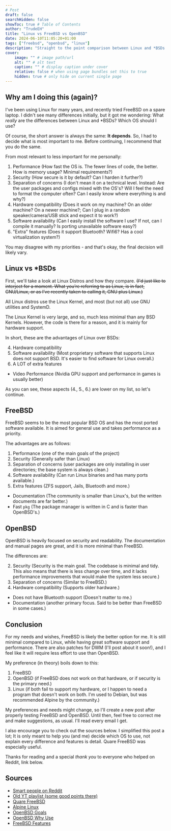 ```yaml
---
# Post
draft: false
searchHidden: false
showToc: true # Table of Contents
author: "TrudeEH"
title: "Linux vs FreeBSD vs OpenBSD"
date: 2024-06-10T11:05:20+01:00
tags: ["freebsd", "openbsd", "linux"]
description: "Straight to the point comparison between Linux and *BSDs."
cover:
    image: "" # image path/url
    alt: "" # alt text
    caption: "" # display caption under cover
    relative: false # when using page bundles set this to true
    hidden: true # only hide on current single page
---
```


## Why am I doing this (again)?

I've been using Linux for many years, and recently tried FreeBSD on a spare laptop. I didn't see many differences initially, but it got me wondering: What *really* are the differences between Linux and \*BSDs? Which OS should I use?

Of course, the short answer is always the same: **It depends**. So, I had to decide what is most important to me. Before continuing, I recommend that you do the same.

From most relevant to less important for me personally:

1. Performance (How fast the OS is. The fewer lines of code, the better. How is memory usage? Minimal requirements?)
2. Security (How secure is it by default? Can I harden it further?)
3. Separation of concerns (I don't mean it on a technical level. Instead: Are the user packages and configs mixed with the OS's? Will I feel the need to format the computer often? Can I easily know where everything is and why?)
4. Hardware compatibility (Does it work on my machine? On an older machine? On a newer machine?; Can I plug in a random speaker/camera/USB stick and expect it to work?)
5. Software availability (Can I easily install the software I use? If not, can I compile it manually? Is porting unavailable software easy?)
6. "Extra" features (Does it support Bluetooth? Wifi6? Has a cool virtualization system?)

You may disagree with my priorities - and that's okay, the final decision will likely vary.

## Linux vs \*BSDs

First, we'll take a look at Linux Distros and how they compare. ~~(I'd just like to interject for a moment. What you’re referring to as Linux, is in fact, GNU/Linux, or as I’ve recently taken to calling it, GNU plus Linux.)~~ 

All Linux distros use the Linux Kernel, and most (but not all) use GNU utilities and SystemD.

The Linux Kernel is very large, and so, much less minimal than any BSD Kernels. However, the code is there for a reason, and it is mainly for hardware support.

In short, these are the advantages of Linux over BSDs:

4. Hardware compatibility
5. Software availability (Most proprietary software that supports Linux does not support BSD. It's easier to find software for Linux overall.)
6. A LOT of extra features
- Video Performance (Nvidia GPU support and performance in games is usually better)

As you can see, these aspects (4., 5., 6.) are lower on my list, so let's continue.

## FreeBSD

FreeBSD seems to be the most popular BSD OS and has the most ported software available. It is aimed for general use and takes performance as a priority.

The advantages are as follows:

1. Performance (one of the main goals of the project)
2. Security (Generally safer than Linux)
3. Separation of concerns (user packages are only installing in user directories; the base system is always clean.)
5. Software availability (Can run Linux binaries and has many ports available.)
6. Extra features (ZFS support, Jails, Bluetooth and more.)
- Documentation (The community is smaller than Linux's, but the written documents are far better.)
- Fast `pkg` (The package manager is written in C and is faster than OpenBSD's.)

## OpenBSD

OpenBSD is heavily focused on security and readability. The documentation and manual pages are great, and it is more minimal than FreeBSD.

The differences are:

2. Security (Security is the main goal. The codebase is minimal and tidy. This also means that there is less change over time, and it lacks performance improvements that would make the system less secure.)
3. Separation of concerns (Similar to FreeBSD.)
4. Hardware compatibility (Supports older hardware.)
- Does not have Bluetooth support (Doesn't matter to me.)
- Documentation (another primary focus. Said to be better than FreeBSD in some cases.)

## Conclusion

For my needs and wishes, FreeBSD is likely the better option for me. It is still minimal compared to Linux, while having great software support and performance. There are also patches for DWM (I'll post about it soon!), and I feel like it will require less effort to use than OpenBSD.

My preference (in theory) boils down to this:
1. FreeBSD
2. OpenBSD (if FreeBSD does not work on that hardware, or if security is the primary need.)
3. Linux (if both fail to support my hardware, or I happen to need a program that doesn't work on both. I'm used to Debian, but was recommended Alpine by the community.)

My preferences and needs might change, so I'll create a new post after properly testing FreeBSD and OpenBSD. Until then, feel free to correct me and make suggestions, as usual. I'll read every email I get.

I also encourage you to check out the sources below. I simplified this post a lot; It is only meant to help you (and me) decide which OS to use, not explain every difference and features is detail. Quare FreeBSD was especially useful.

Thanks for reading and a special *thank you* to everyone who helped on Reddit, link below.

## Sources

- [Smart people on Reddit](https://www.reddit.com/r/BSD/comments/1dbxxyb/linux_to_bsd_whats_really_the_difference/)
- [Old YT playlist (some good points there)](https://www.youtube.com/playlist?list=PLdArachVKgnZ4-RPot9EbKBdyR4qtzIOo)
- [Quare FreeBSD](https://vermaden.wordpress.com/2020/09/07/quare-freebsd/)
- [Alpine Linux](https://alpinelinux.org/about/)
- [OpenBSD Goals](https://www.openbsd.org/goals.html)
- [OpenBSD Why Use](https://www.openbsd.org/faq/faq1.html#WhyUse)
- [FreeBSD Features](https://www.freebsd.org/features/)

